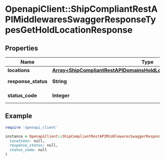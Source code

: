 # OpenapiClient::ShipCompliantRestAPIMiddlewaresSwaggerResponseTypesGetHoldLocationResponse

## Properties

| Name | Type | Description | Notes |
| ---- | ---- | ----------- | ----- |
| **locations** | [**Array&lt;ShipCompliantRestAPIDomainsHoldLocationEntitiesHoldLocationDetail&gt;**](ShipCompliantRestAPIDomainsHoldLocationEntitiesHoldLocationDetail.md) |  | [optional] |
| **response_status** | **String** |  | [optional][default to &#39;Success&#39;] |
| **status_code** | **Integer** |  | [optional][default to STATUS_CODE::N200] |

## Example

```ruby
require 'openapi_client'

instance = OpenapiClient::ShipCompliantRestAPIMiddlewaresSwaggerResponseTypesGetHoldLocationResponse.new(
  locations: null,
  response_status: null,
  status_code: null
)
```

